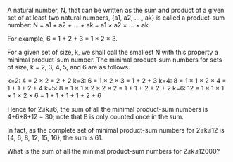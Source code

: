 A natural number, N, that can be written as the sum and product of a
given set of at least two natural numbers, {a1, a2, ... , ak} is called
a product-sum number: N = a1 + a2 + ... + ak = a1 × a2 × ... × ak.

For example, 6 = 1 + 2 + 3 = 1 × 2 × 3.

For a given set of size, k, we shall call the smallest N with this
property a minimal product-sum number. The minimal product-sum numbers
for sets of size, k = 2, 3, 4, 5, and 6 are as follows.

k=2: 4 = 2 × 2 = 2 + 2
k=3: 6 = 1 × 2 × 3 = 1 + 2 + 3
k=4: 8 = 1 × 1 × 2 × 4 = 1 + 1 + 2 + 4
k=5: 8 = 1 × 1 × 2 × 2 × 2 = 1 + 1 + 2 + 2 + 2
k=6: 12 = 1 × 1 × 1 × 1 × 2 × 6 = 1 + 1 + 1 + 1 + 2 + 6

Hence for 2≤k≤6, the sum of all the minimal product-sum numbers is
4+6+8+12 = 30; note that 8 is only counted once in the sum.

In fact, as the complete set of minimal product-sum numbers for 2≤k≤12
is {4, 6, 8, 12, 15, 16}, the sum is 61.

What is the sum of all the minimal product-sum numbers for 2≤k≤12000?

